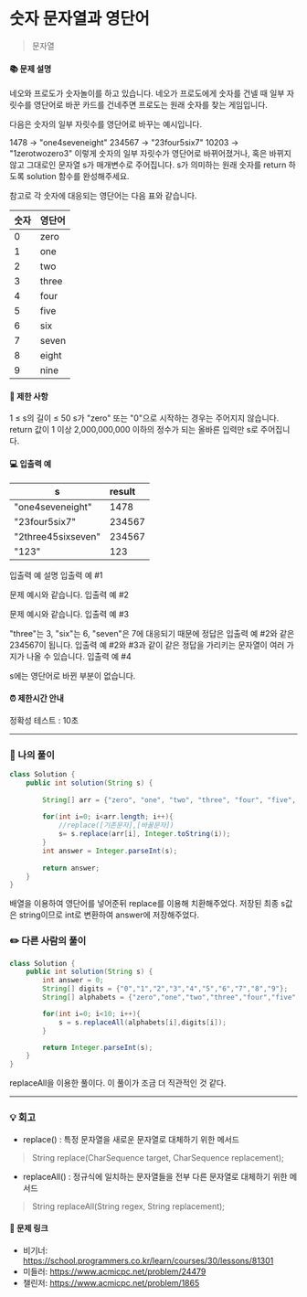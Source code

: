 # 숫자 문자열과 영단어
> 문자열

#### 📚 문제 설명
네오와 프로도가 숫자놀이를 하고 있습니다. 네오가 프로도에게 숫자를 건넬 때 일부 자릿수를 영단어로 바꾼 카드를 건네주면 프로도는 원래 숫자를 찾는 게임입니다.

다음은 숫자의 일부 자릿수를 영단어로 바꾸는 예시입니다.

1478 → "one4seveneight"
234567 → "23four5six7"
10203 → "1zerotwozero3"
이렇게 숫자의 일부 자릿수가 영단어로 바뀌어졌거나, 혹은 바뀌지 않고 그대로인 문자열 s가 매개변수로 주어집니다. s가 의미하는 원래 숫자를 return 하도록 solution 함수를 완성해주세요.

참고로 각 숫자에 대응되는 영단어는 다음 표와 같습니다.

|숫자|영단어|
|---|:---|
|0|zero|
|1|one|
|2|two|
|3|three|
|4|four|
|5|five|
|6|six|
|7|seven|
|8|eight|
|9|nine|


#### 📌 제한 사항 
1 ≤ s의 길이 ≤ 50
s가 "zero" 또는 "0"으로 시작하는 경우는 주어지지 않습니다.
return 값이 1 이상 2,000,000,000 이하의 정수가 되는 올바른 입력만 s로 주어집니다.


#### 💻 입출력 예
|s|result|
|---|:---|
|"one4seveneight"|1478|
|"23four5six7"|234567|
|"2three45sixseven"|234567|
|"123"|123|

입출력 예 설명
입출력 예 #1

문제 예시와 같습니다.
입출력 예 #2

문제 예시와 같습니다.
입출력 예 #3

"three"는 3, "six"는 6, "seven"은 7에 대응되기 때문에 정답은 입출력 예 #2와 같은 234567이 됩니다.
입출력 예 #2와 #3과 같이 같은 정답을 가리키는 문자열이 여러 가지가 나올 수 있습니다.
입출력 예 #4

s에는 영단어로 바뀐 부분이 없습니다.

#### ⏰ 제한시간 안내
정확성 테스트 : 10초


---
### 📝 나의 풀이
```java
class Solution {
    public int solution(String s) {
        
        String[] arr = {"zero", "one", "two", "three", "four", "five", "six", "seven", "eight", "nine"};
        
        for(int i=0; i<arr.length; i++){
            //replace([기존문자],[바꿀문자])            
            s= s.replace(arr[i], Integer.toString(i));
        }
        int answer = Integer.parseInt(s);
        
        return answer;
    }
}
```
배열을 이용하여 영단어를 넣어준뒤 replace를 이용해 치환해주었다.
저장된 최종 s값은 string이므로 int로 변환하여 answer에 저장해주었다.


### ✏️ 다른 사람의 풀이
```java
class Solution {
    public int solution(String s) {
        int answer = 0;
        String[] digits = {"0","1","2","3","4","5","6","7","8","9"};
        String[] alphabets = {"zero","one","two","three","four","five","six","seven","eight","nine"};

        for(int i=0; i<10; i++){
            s = s.replaceAll(alphabets[i],digits[i]);
        }

        return Integer.parseInt(s);
    }
}

```
replaceAll을 이용한 풀이다. 이 풀이가 조금 더 직관적인 것 같다.

---
### 💡 회고

- replace() : 특정 문자열을 새로운 문자열로 대체하기 위한 메서드
> String replace(CharSequence target, CharSequence replacement);

- replaceAll() : 정규식에 일치하는 문자열들을 전부 다른 문자열로 대체하기 위한 메서드
> String replaceAll(String regex, String replacement);

#### 🔗 문제 링크
- 비기너: https://school.programmers.co.kr/learn/courses/30/lessons/81301
- 미들러: https://www.acmicpc.net/problem/24479
- 챌린저: https://www.acmicpc.net/problem/1865
